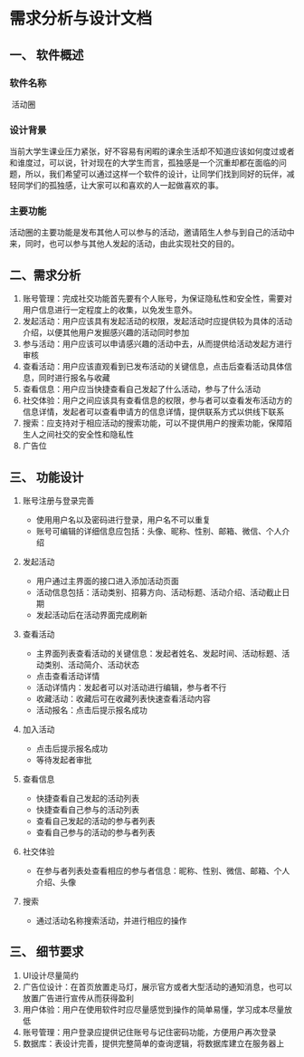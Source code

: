 # 需求分析与设计文档

## 一、 软件概述

### **软件名称**

​	活动圈

### **设计背景**

​	当前大学生课业压力紧张，好不容易有闲暇的课余生活却不知道应该如何度过或者和谁度过，可以说，针对现在的大学生而言，孤独感是一个沉重却都在面临的问题，所以，我们希望可以通过这样一个软件的设计，让同学们找到同好的玩伴，减轻同学们的孤独感，让大家可以和喜欢的人一起做喜欢的事。

### **主要功能**

​	活动圈的主要功能是发布其他人可以参与的活动，邀请陌生人参与到自己的活动中来，同时，也可以参与其他人发起的活动，由此实现社交的目的。

## 二、需求分析

1. 账号管理：完成社交功能首先要有个人账号，为保证隐私性和安全性，需要对用户信息进行一定程度上的收集，以免发生意外。
2. 发起活动：用户应该具有发起活动的权限，发起活动时应提供较为具体的活动介绍，以便其他用户发掘感兴趣的活动同时参加
3. 参与活动：用户应该可以申请感兴趣的活动中去，从而提供给活动发起方进行审核
4. 查看活动：用户应该直观看到已发布活动的关键信息，点击后查看活动具体信息，同时进行报名与收藏
5. 查看信息：用户应当快捷查看自己发起了什么活动，参与了什么活动
6. 社交体验：用户之间应该具有查看信息的权限，参与者可以查看发布活动方的信息详情，发起者可以查看申请方的信息详情，提供联系方式以供线下联系
7. 搜索：应支持对于相应活动的搜索功能，可以不提供用户的搜索功能，保障陌生人之间社交的安全性和隐私性
8. 广告位

## 三、  功能设计

1. 账号注册与登录完善

   - 使用用户名以及密码进行登录，用户名不可以重复
   - 账号可编辑的详细信息应包括：头像、昵称、性别、邮箱、微信、个人介绍

2. 发起活动

   - 用户通过主界面的接口进入添加活动页面
   - 活动信息包括：活动类别、招募方向、活动标题、活动介绍、活动截止日期
   - 发起活动后在活动界面完成刷新

3. 查看活动

   - 主界面列表查看活动的关键信息：发起者姓名、发起时间、活动标题、活动类别、活动简介、活动状态
   - 点击查看活动详情
   - 活动详情内：发起者可以对活动进行编辑，参与者不行
   - 收藏活动：收藏后可在收藏列表快速查看活动内容
   - 活动报名：点击后提示报名成功

4. 加入活动

   - 点击后提示报名成功
   - 等待发起者审批

5. 查看信息

   - 快捷查看自己发起的活动列表
   - 快捷查看自己参与的活动列表
   - 查看自己发起的活动的参与者列表
   - 查看自己参与的活动的参与者列表

6. 社交体验

   - 在参与者列表处查看相应的参与者信息：昵称、性别、微信、邮箱、个人介绍、头像

7. 搜索

   - 通过活动名称搜索活动，并进行相应的操作

   

## 三、 细节要求

1. UI设计尽量简约
2. 广告位设计：在首页放置走马灯，展示官方或者大型活动的通知消息，也可以放置广告进行宣传从而获得盈利
3. 用户体验：用户在使用软件时应尽量感觉到操作的简单易懂，学习成本尽量放低
4. 账号管理：用户登录应提供记住账号与记住密码功能，方便用户再次登录
5. 数据库：表设计完善，提供完整简单的查询逻辑，将数据库建立在服务器上